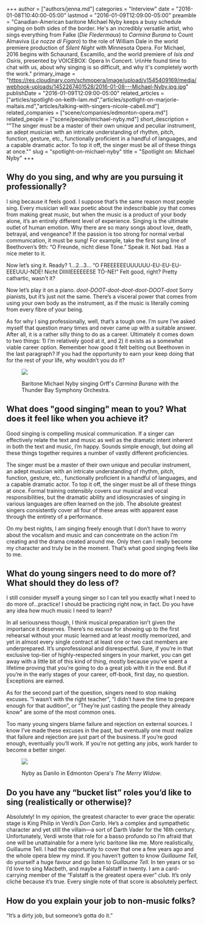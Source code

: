 +++
author = ["authors/jenna.md"]
categories = "Interview"
date = "2016-01-08T10:40:00-05:00"
lastmod = "2016-01-09T12:09:00-05:00"
preamble = "Canadian-American baritone Michael Nyby keeps a busy schedule singing on both sides of the border. He's an incredibly versatile artist, who sings everything from Falke (*Die Fledermaus*) to *Carmina Burana* to Count Almaviva (*Le nozze di Figaro*) to the role of William Dale in the world premiere production of *Silent Night* with Minnesota Opera. For Michael, 2016 begins with Schaunard, Escamillo, and the world premiere of *Isis and Osiris*, presented by VOICEBOX: Opera In Concert. \n\nHe found time to chat with us, about why singing is so difficult, and why it's completely worth the work."
primary_image = "https://res.cloudinary.com/schmopera/image/upload/v1545409169/media/webhook-uploads/1452267401528/2016-01-08---Michael-Nyby.jpg.jpg"
publishDate = "2016-01-09T12:09:00-05:00"
related_articles = ["articles/spotlight-on-keith-lam.md","articles/spotlight-on-marjorie-maltais.md","articles/talking-with-singers-nicole-cabell.md"]
related_companies = ["scene/companies/edmonton-opera.md"]
related_people = ["scene/people/michael-nyby.md"]
short_description = "&quot;The singer must be a master of their own unique and peculiar instrument, an adept musician with an intricate understanding of rhythm, pitch, function, gesture, etc., functionally proficient in a handful of languages, and a capable dramatic actor. To top it off, the singer must be all of these things at once.&quot;"
slug = "spotlight-on-michael-nyby"
title = "Spotlight on: Michael Nyby"
+++

## Why do you sing, and why are you pursuing it professionally?

I sing because it feels good. I suppose that’s the same reason most people sing. Every musician will wax poetic about the indescribable joy that comes from making great music, but when the music is a product of your body alone, it’s an entirely different level of experience. Singing is the ultimate outlet of human emotion. Why there are so many songs about love, death, betrayal, and vengeance? If the passion is too strong for normal verbal communication, it must be sung! For example, take the first sung line of Beethoven’s 9th: “O Freunde, nicht diese Töne.” Speak it. Not bad. Has a nice meter to it. 

Now let’s sing it. Ready? 1…2…3… “O FREEEEEEUUUUUU-EU-EU-EU-EEEUUU-NDE! Nicht DIIIIIEEEEEESE TÖ-NE!” Felt good, right? Pretty cathartic, wasn’t it? 

Now let’s play it on a piano. *doot-DOOT-doot-doot-doot-DOOT-doot* Sorry pianists, but it’s just not the same. There’s a visceral power that comes from using your own body as the instrument, as if the music is literally coming from every fibre of your being. 

As for why I sing professionally, well, that’s a tough one. I’m sure I’ve asked myself that question many times and never came up with a suitable answer. After all, it is a rather silly thing to do as a career. Ultimately it comes down to two things: 1) I’m relatively good at it, and 2) it exists as a somewhat viable career option. Remember how good it felt belting out Beethoven in the last paragraph? If you had the opportunity to earn your keep doing that for the rest of your life, why wouldn’t you do it? 

<figure data-type="image">

![](https://res.cloudinary.com/schmopera/image/upload/v1545409169/media/webhook-uploads/1452267483579/2016-01-08---NybyCarmina.jpg.jpg)<figcaption>Baritone Michael Nyby singing Orff's *Carmina Burana* with the Thunder Bay Symphony Orchestra.</figcaption>
</figure>

## What does "good singing" mean to you? What does it feel like when you achieve it?

Good singing is compelling musical communication. If a singer can effectively relate the text and music as well as the dramatic intent inherent in both the text and music, I’m happy. Sounds simple enough, but doing all these things together requires a number of vastly different proficiencies.

The singer must be a master of their own unique and peculiar instrument, an adept musician with an intricate understanding of rhythm, pitch, function, gesture, etc., functionally proficient in a handful of languages, and a capable dramatic actor. To top it off, the singer must be all of these things at once.  Formal training ostensibly covers our musical and vocal responsibilities, but the dramatic ability and idiosyncrasies of singing in various languages are often learned on the job. The absolute greatest singers consistently cover all four of these areas with apparent ease through the entirety of a performance. 

On my best nights, I am singing freely enough that I don’t have to worry about the vocalism and music and can concentrate on the action I’m creating and the drama created around me. Only then can I really become my character and truly be in the moment. That’s what good singing feels like to me.

## What do young singers need to do more of? What should they do less of?

I still consider myself a young singer so I can tell you exactly what I need to do more of…practice! I should be practicing right now, in fact. Do you have any idea how much music I need to learn? 

In all seriousness though, I think musical preparation isn’t given the importance it deserves. There’s no excuse for showing up to the first rehearsal without your music learned and at least mostly memorized, and yet in almost every single contract at least one or two cast members are underprepared. It’s unprofessional and disrespectful. Sure, if you’re in that exclusive top-tier of highly-respected singers in your market, you can get away with a little bit of this kind of thing, mostly because you’ve spent a lifetime proving that you’re going to do a great job with it in the end. But if you’re in the early stages of your career, off-book, first day, no question. Exceptions are earned.

As for the second part of the question, singers need to stop making excuses. “I wasn’t with the right teacher”, “I didn’t have the time to prepare enough for that audition”, or “They’re just casting the people they already know” are some of the most common ones. 

Too many young singers blame failure and rejection on external sources. I know I’ve made these excuses in the past, but eventually one must realize that failure and rejection are just part of the business. If you’re good enough, eventually you’ll work. If you’re not getting any jobs, work harder to become a better singer. 

<figure data-type="image">

![](https://res.cloudinary.com/schmopera/image/upload/v1545409169/media/webhook-uploads/1452267533858/2016-01-08---NybyMerryWidow.jpg.jpg)<figcaption>Nyby as Danilo in Edmonton Opera's *The Merry Widow*.</figcaption>
</figure>

## Do you have any “bucket list” roles you’d like to sing (realistically or otherwise)?

Absolutely! In my opinion, the greatest character to ever grace the operatic stage is King Philip in Verdi’s *Don Carlo*. He’s a complex and sympathetic character and yet still the villain—a sort of Darth Vader for the 16th century. Unfortunately, Verdi wrote that role for a basso profundo so I’m afraid that one will be unattainable for a mere lyric baritone like me. More realistically, Guillaume Tell. I had the opportunity to cover that one a few years ago and the whole opera blew my mind. If you haven’t gotten to know *Guillaume Tell*, do yourself a huge favour and go listen to *Guillaume Tell*. In ten years or so I’d love to sing Macbeth, and maybe a Falstaff in twenty. I am a card-carrying member of the “Falstaff is the greatest opera ever” club. It’s only cliché because it’s true. Every single note of that score is absolutely perfect. 

## How do you explain your job to non-music folks?

“It’s a dirty job, but someone’s gotta do it.”
